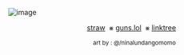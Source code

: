 

![image](https://github.com/user-attachments/assets/c7626058-3c20-4675-b9a3-8f8fa9e19b54)

  
<div align="center">

[straw](https://danganyuri.straw.page/)
&nbsp;⨳
[guns.lol](https://guns.lol/ghostlady)
&nbsp;⨳
[linktree](https://linktr.ee/ghostlysorrows)
&nbsp;&nbsp;

<p align="center"> <sub> art by : @/ninalundangomomo</p>
